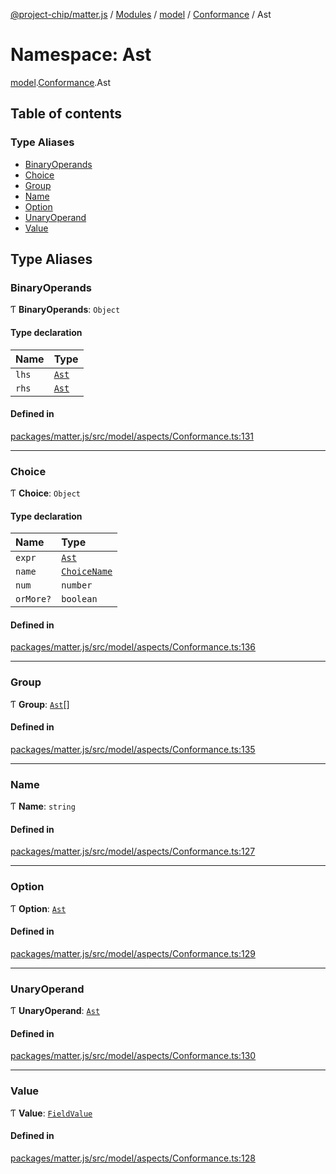 [@project-chip/matter.js](../README.md) / [Modules](../modules.md) / [model](model.md) / [Conformance](model.Conformance.md) / Ast

# Namespace: Ast

[model](model.md).[Conformance](model.Conformance.md).Ast

## Table of contents

### Type Aliases

- [BinaryOperands](model.Conformance.Ast.md#binaryoperands)
- [Choice](model.Conformance.Ast.md#choice)
- [Group](model.Conformance.Ast.md#group)
- [Name](model.Conformance.Ast.md#name)
- [Option](model.Conformance.Ast.md#option)
- [UnaryOperand](model.Conformance.Ast.md#unaryoperand)
- [Value](model.Conformance.Ast.md#value)

## Type Aliases

### BinaryOperands

Ƭ **BinaryOperands**: `Object`

#### Type declaration

| Name | Type |
| :------ | :------ |
| `lhs` | [`Ast`](model.Conformance.md#ast) |
| `rhs` | [`Ast`](model.Conformance.md#ast) |

#### Defined in

[packages/matter.js/src/model/aspects/Conformance.ts:131](https://github.com/project-chip/matter.js/blob/dfd1dc35/packages/matter.js/src/model/aspects/Conformance.ts#L131)

___

### Choice

Ƭ **Choice**: `Object`

#### Type declaration

| Name | Type |
| :------ | :------ |
| `expr` | [`Ast`](model.Conformance.md#ast) |
| `name` | [`ChoiceName`](model.Conformance.md#choicename) |
| `num` | `number` |
| `orMore?` | `boolean` |

#### Defined in

[packages/matter.js/src/model/aspects/Conformance.ts:136](https://github.com/project-chip/matter.js/blob/dfd1dc35/packages/matter.js/src/model/aspects/Conformance.ts#L136)

___

### Group

Ƭ **Group**: [`Ast`](model.Conformance.md#ast)[]

#### Defined in

[packages/matter.js/src/model/aspects/Conformance.ts:135](https://github.com/project-chip/matter.js/blob/dfd1dc35/packages/matter.js/src/model/aspects/Conformance.ts#L135)

___

### Name

Ƭ **Name**: `string`

#### Defined in

[packages/matter.js/src/model/aspects/Conformance.ts:127](https://github.com/project-chip/matter.js/blob/dfd1dc35/packages/matter.js/src/model/aspects/Conformance.ts#L127)

___

### Option

Ƭ **Option**: [`Ast`](model.Conformance.md#ast)

#### Defined in

[packages/matter.js/src/model/aspects/Conformance.ts:129](https://github.com/project-chip/matter.js/blob/dfd1dc35/packages/matter.js/src/model/aspects/Conformance.ts#L129)

___

### UnaryOperand

Ƭ **UnaryOperand**: [`Ast`](model.Conformance.md#ast)

#### Defined in

[packages/matter.js/src/model/aspects/Conformance.ts:130](https://github.com/project-chip/matter.js/blob/dfd1dc35/packages/matter.js/src/model/aspects/Conformance.ts#L130)

___

### Value

Ƭ **Value**: [`FieldValue`](model.md#fieldvalue)

#### Defined in

[packages/matter.js/src/model/aspects/Conformance.ts:128](https://github.com/project-chip/matter.js/blob/dfd1dc35/packages/matter.js/src/model/aspects/Conformance.ts#L128)

